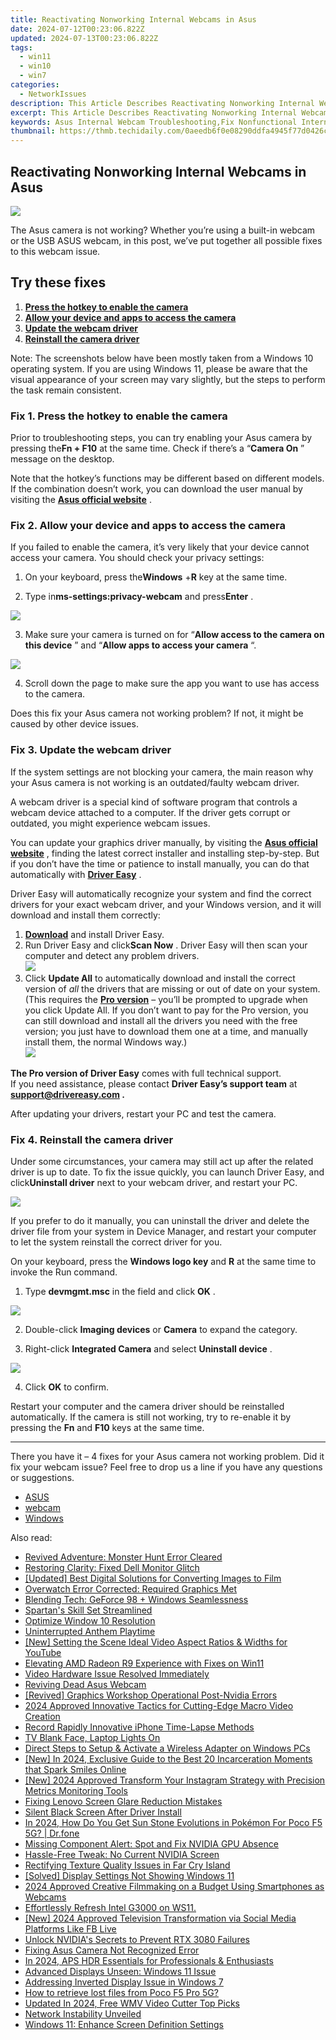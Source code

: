 ```yaml
---
title: Reactivating Nonworking Internal Webcams in Asus
date: 2024-07-12T00:23:06.822Z
updated: 2024-07-13T00:23:06.822Z
tags:
  - win11
  - win10
  - win7
categories:
  - NetworkIssues
description: This Article Describes Reactivating Nonworking Internal Webcams in Asus
excerpt: This Article Describes Reactivating Nonworking Internal Webcams in Asus
keywords: Asus Internal Webcam Troubleshooting,Fix Nonfunctional Internal Webcams in Asus Laptops,Asus Laptop Webcam Recovery Guide,Re-Enable Disabled Asus Webcam,Troubleshoot Asus Webcam Issues,Restore Working State to Asus Webcameras,Activating Nonworking Internal Cameras on Asus Devices
thumbnail: https://thmb.techidaily.com/0aeedb6f0e08290ddfa4945f77d0426cb986cac7f0c8ef179d1c62c13237705d.jpg
---
```


## Reactivating Nonworking Internal Webcams in Asus

![](https://images.drivereasy.com/wp-content/uploads/2021/11/Asus_Laptop-1200x718.jpg)

 The Asus camera is not working? Whether you’re using a built-in webcam or the USB ASUS webcam, in this post, we’ve put together all possible fixes to this webcam issue.

## Try these fixes

1. **[Press the hotkey to enable the camera](#h-fix-1-press-the-hotkey-to-enable-the-camera)**
2. **[Allow your device and apps to access the camera](#h-fix-2-allow-your-device-and-apps-to-access-the-camera)**
3. **[Update the webcam driver](#h-fix-3-update-the-webcam-driver)**
4. **[Reinstall the camera driver](#h-fix-4-reinstall-the-camera-driver)**

 Note: The screenshots below have been mostly taken from a Windows 10 operating system. If you are using Windows 11, please be aware that the visual appearance of your screen may vary slightly, but the steps to perform the task remain consistent.

### Fix 1\. Press the hotkey to enable the camera

 Prior to troubleshooting steps, you can try enabling your Asus camera by pressing the**Fn + F10** at the same time. Check if there’s a “**Camera On** ” message on the desktop.

 Note that the hotkey’s functions may be different based on different models. If the combination doesn’t work, you can download the user manual by visiting the [**Asus official website**](https://www.asus.com/) .

### Fix 2\. Allow your device and apps to access the camera

 If you failed to enable the camera, it’s very likely that your device cannot access your camera. You should check your privacy settings:

 1) On your keyboard, press the**Windows** +**R** key at the same time.

 2) Type in**ms-settings:privacy-webcam** and press**Enter** .

![](https://images.drivereasy.com/wp-content/uploads/2021/11/privacy.jpg)

 3) Make sure your camera is turned on for “**Allow access to the camera on this device** ” and “**Allow apps to access your camera** “.

![](https://images.drivereasy.com/wp-content/uploads/2021/11/camera.jpg)

 4) Scroll down the page to make sure the app you want to use has access to the camera.

 Does this fix your Asus camera not working problem? If not, it might be caused by other device issues.

### Fix 3\. Update the webcam driver

 If the system settings are not blocking your camera, the main reason why your Asus camera is not working is an outdated/faulty webcam driver.

 A webcam driver is a special kind of software program that controls a webcam device attached to a computer. If the driver gets corrupt or outdated, you might experience webcam issues.

 You can update your graphics driver manually, by visiting the **[Asus official website](https://www.asus.com)**  , finding the latest correct installer and installing step-by-step. But if you don’t have the time or patience to install manually, you can do that automatically with **[Driver Easy](https://tools.techidaily.com/drivereasy/download/)**  .

 Driver Easy will automatically recognize your system and find the correct drivers for your exact webcam driver, and your Windows version, and it will download and install them correctly:

1. **[Download](https://tools.techidaily.com/drivereasy/download/)**  and install Driver Easy.
2. Run Driver Easy and click**Scan Now** . Driver Easy will then scan your computer and detect any problem drivers.  
![](https://images.drivereasy.com/wp-content/uploads/2021/05/scan-now.jpg)
3. Click **Update All** to automatically download and install the correct version of _all_ the drivers that are missing or out of date on your system.(This requires the **[Pro version](https://tools.techidaily.com/drivereasy/download/)** [](https://tools.techidaily.com/drivereasy/download/) – you’ll be prompted to upgrade when you click Update All. If you don’t want to pay for the Pro version, you can still download and install all the drivers you need with the free version; you just have to download them one at a time, and manually install them, the normal Windows way.)  
![](https://images.drivereasy.com/wp-content/uploads/2021/04/update-webcam-driver-driver-easy.jpg)

**The Pro version of Driver Easy** comes with full technical support.  
 If you need assistance, please contact **Driver Easy’s support team** at **[support@drivereasy.com](mailto:support@drivereasy.com) .**

After updating your drivers, restart your PC and test the camera.

### Fix 4\. Reinstall the camera driver

 Under some circumstances, your camera may still act up after the related driver is up to date. To fix the issue quickly, you can launch Driver Easy, and click**Uninstall driver** next to your webcam driver, and restart your PC.

![](https://images.drivereasy.com/wp-content/uploads/2021/11/uninstall-driver-1.jpg)

 If you prefer to do it manually, you can uninstall the driver and delete the driver file from your system in Device Manager, and restart your computer to let the system reinstall the correct driver for you.

 On your keyboard, press the **Windows logo key** and **R** at the same time to invoke the Run command.

 1) Type **devmgmt.msc** in the field and click **OK** .

![](https://images.drivereasy.com/wp-content/uploads/2021/04/control-panel.jpg)

 2) Double-click **Imaging devices**  or **Camera** to expand the category.

 3) Right-click **Integrated Camera** and select **Uninstall device** .

![](https://images.drivereasy.com/wp-content/uploads/2021/04/reinstall-camera-driver.jpg)

 4) Click **OK** to confirm.

 Restart your computer and the camera driver should be reinstalled automatically. If the camera is still not working, try to re-enable it by pressing the **Fn** and **F10** keys at the same time.

---

 There you have it – 4 fixes for your Asus camera not working problem. Did it fix your webcam issue? Feel free to drop us a line if you have any questions or suggestions.

* [ASUS](https://tools.techidaily.com/drivereasy/download/)
* [webcam](https://tools.techidaily.com/drivereasy/download/)
* [Windows](https://tools.techidaily.com/drivereasy/download/)

<ins class="adsbygoogle"
     style="display:block"
     data-ad-format="autorelaxed"
     data-ad-client="ca-pub-7571918770474297"
     data-ad-slot="1223367746"></ins>



<ins class="adsbygoogle"
     style="display:block"
     data-ad-client="ca-pub-7571918770474297"
     data-ad-slot="8358498916"
     data-ad-format="auto"
     data-full-width-responsive="true"></ins>



<span class="atpl-alsoreadstyle">Also read:</span>
<div><ul>
<li><a href="https://network-issues.techidaily.com/revived-adventure-monster-hunt-error-cleared/"><u>Revived Adventure: Monster Hunt Error Cleared</u></a></li>
<li><a href="https://network-issues.techidaily.com/restoring-clarity-fixed-dell-monitor-glitch/"><u>Restoring Clarity: Fixed Dell Monitor Glitch</u></a></li>
<li><a href="https://extra-lessons.techidaily.com/updated-best-digital-solutions-for-converting-images-to-film/"><u>[Updated] Best Digital Solutions for Converting Images to Film</u></a></li>
<li><a href="https://network-issues.techidaily.com/overwatch-error-corrected-required-graphics-met/"><u>Overwatch Error Corrected: Required Graphics Met</u></a></li>
<li><a href="https://network-issues.techidaily.com/blending-tech-geforce-98-plus-windows-seamlessness/"><u>Blending Tech: GeForce 98 + Windows Seamlessness</u></a></li>
<li><a href="https://network-issues.techidaily.com/spartans-skill-set-streamlined/"><u>Spartan's Skill Set Streamlined</u></a></li>
<li><a href="https://network-issues.techidaily.com/optimize-window-10-resolution/"><u>Optimize Window 10 Resolution</u></a></li>
<li><a href="https://network-issues.techidaily.com/uninterrupted-anthem-playtime/"><u>Uninterrupted Anthem Playtime</u></a></li>
<li><a href="https://youtube-stream.techidaily.com/new-setting-the-scene-ideal-video-aspect-ratios-and-widths-for-youtube/"><u>[New] Setting the Scene  Ideal Video Aspect Ratios & Widths for YouTube</u></a></li>
<li><a href="https://network-issues.techidaily.com/elevating-amd-radeon-r9-experience-with-fixes-on-win11/"><u>Elevating AMD Radeon R9 Experience with Fixes on Win11</u></a></li>
<li><a href="https://network-issues.techidaily.com/video-hardware-issue-resolved-immediately/"><u>Video Hardware Issue Resolved Immediately</u></a></li>
<li><a href="https://network-issues.techidaily.com/reviving-dead-asus-webcam/"><u>Reviving Dead Asus Webcam</u></a></li>
<li><a href="https://network-issues.techidaily.com/revived-graphics-workshop-operational-post-nvidia-errors/"><u>[Revived] Graphics Workshop Operational Post-Nvidia Errors</u></a></li>
<li><a href="https://some-techniques.techidaily.com/2024-approved-innovative-tactics-for-cutting-edge-macro-video-creation/"><u>2024 Approved  Innovative Tactics for Cutting-Edge Macro Video Creation</u></a></li>
<li><a href="https://extra-lessons.techidaily.com/record-rapidly-innovative-iphone-time-lapse-methods/"><u>Record Rapidly  Innovative iPhone Time-Lapse Methods</u></a></li>
<li><a href="https://network-issues.techidaily.com/tv-blank-face-laptop-lights-on/"><u>TV Blank Face, Laptop Lights On</u></a></li>
<li><a href="https://network-issues.techidaily.com/direct-steps-to-setup-and-activate-a-wireless-adapter-on-windows-pcs/"><u>Direct Steps to Setup & Activate a Wireless Adapter on Windows PCs</u></a></li>
<li><a href="https://facebook-videos.techidaily.com/new-in-2024-exclusive-guide-to-the-best-20-incarceration-moments-that-spark-smiles-online/"><u>[New] In 2024, Exclusive Guide to the Best 20 Incarceration Moments that Spark Smiles Online</u></a></li>
<li><a href="https://instagram-clips.techidaily.com/new-2024-approved-transform-your-instagram-strategy-with-precision-metrics-monitoring-tools/"><u>[New] 2024 Approved  Transform Your Instagram Strategy with Precision Metrics Monitoring Tools</u></a></li>
<li><a href="https://network-issues.techidaily.com/fixing-lenovo-screen-glare-reduction-mistakes/"><u>Fixing Lenovo Screen Glare Reduction Mistakes</u></a></li>
<li><a href="https://network-issues.techidaily.com/silent-black-screen-after-driver-install/"><u>Silent Black Screen After Driver Install</u></a></li>
<li><a href="https://pokemon-go-android.techidaily.com/in-2024-how-do-you-get-sun-stone-evolutions-in-pokemon-for-poco-f5-5g-drfone-by-drfone-virtual-android/"><u>In 2024, How Do You Get Sun Stone Evolutions in Pokémon For Poco F5 5G? | Dr.fone</u></a></li>
<li><a href="https://network-issues.techidaily.com/missing-component-alert-spot-and-fix-nvidia-gpu-absence/"><u>Missing Component Alert: Spot and Fix NVIDIA GPU Absence</u></a></li>
<li><a href="https://network-issues.techidaily.com/hassle-free-tweak-no-current-nvidia-screen/"><u>Hassle-Free Tweak: No Current NVIDIA Screen</u></a></li>
<li><a href="https://network-issues.techidaily.com/rectifying-texture-quality-issues-in-far-cry-island/"><u>Rectifying Texture Quality Issues in Far Cry Island</u></a></li>
<li><a href="https://network-issues.techidaily.com/solved-display-settings-not-showing-windows-11/"><u>[Solved] Display Settings Not Showing Windows 11</u></a></li>
<li><a href="https://screen-video-capture.techidaily.com/2024-approved-creative-filmmaking-on-a-budget-using-smartphones-as-webcams/"><u>2024 Approved  Creative Filmmaking on a Budget  Using Smartphones as Webcams</u></a></li>
<li><a href="https://network-issues.techidaily.com/1719974851940-effortlessly-refresh-intel-g3000-on-ws11/"><u>Effortlessly Refresh Intel G3000 on WS11.</u></a></li>
<li><a href="https://facebook-video-content.techidaily.com/new-2024-approved-television-transformation-via-social-media-platforms-like-fb-live/"><u>[New] 2024 Approved  Television Transformation via Social Media Platforms Like FB Live</u></a></li>
<li><a href="https://network-issues.techidaily.com/unlock-nvidias-secrets-to-prevent-rtx-3080-failures/"><u>Unlock NVIDIA's Secrets to Prevent RTX 3080 Failures</u></a></li>
<li><a href="https://network-issues.techidaily.com/fixing-asus-camera-not-recognized-error/"><u>Fixing Asus Camera Not Recognized Error</u></a></li>
<li><a href="https://extra-information.techidaily.com/in-2024-aps-hdr-essentials-for-professionals-and-enthusiasts/"><u>In 2024, APS HDR Essentials for Professionals & Enthusiasts</u></a></li>
<li><a href="https://network-issues.techidaily.com/advanced-displays-unseen-windows-11-issue/"><u>Advanced Displays Unseen: Windows 11 Issue</u></a></li>
<li><a href="https://network-issues.techidaily.com/addressing-inverted-display-issue-in-windows-7/"><u>Addressing Inverted Display Issue in Windows 7</u></a></li>
<li><a href="https://blog-min.techidaily.com/how-to-retrieve-lost-files-from-poco-f5-pro-5g-by-fonelab-android-recover-data/"><u>How to retrieve lost files from Poco F5 Pro 5G?</u></a></li>
<li><a href="https://smart-video-editing.techidaily.com/updated-in-2024-free-wmv-video-cutter-top-picks/"><u>Updated In 2024, Free WMV Video Cutter Top Picks</u></a></li>
<li><a href="https://network-issues.techidaily.com/network-instability-unveiled/"><u>Network Instability Unveiled</u></a></li>
<li><a href="https://network-issues.techidaily.com/windows-11-enhance-screen-definition-settings/"><u>Windows 11: Enhance Screen Definition Settings</u></a></li>
</ul></div>
